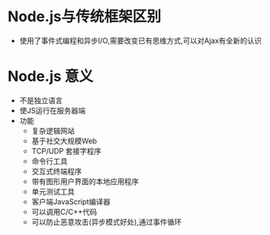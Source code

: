 # Node.js与传统框架区别
- 使用了事件式编程和异步I/O,需要改变已有思维方式,可以对Ajax有全新的认识

# Node.js 意义
- 不是独立语言
- 使JS运行在服务器端
- 功能
    - 复杂逻辑网站
    - 基于社交大规模Web
    - TCP/UDP 套接字程序
    - 命令行工具
    - 交互式终端程序
    - 带有图形用户界面的本地应用程序
    - 单元测试工具
    - 客户端JavaScript编译器
    - 可以调用C/C++代码
    - 可以防止恶意攻击(异步模式好处),通过事件循环

